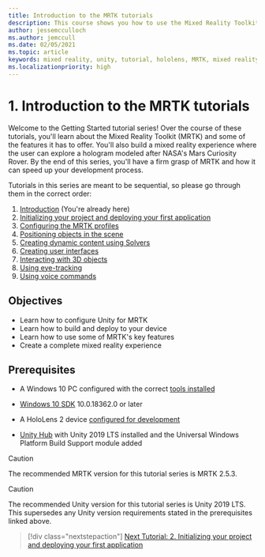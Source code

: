 ```yaml
---
title: Introduction to the MRTK tutorials
description: This course shows you how to use the Mixed Reality Toolkit (MRTK) to create a mixed reality application from scratch.
author: jessemcculloch
ms.author: jemccull
ms.date: 02/05/2021
ms.topic: article
keywords: mixed reality, unity, tutorial, hololens, MRTK, mixed reality toolkit, solvers, eye-tracking, voice commands
ms.localizationpriority: high
---
```


# 1. Introduction to the MRTK tutorials

Welcome to the Getting Started tutorial series! Over the course of these tutorials, you'll learn about the Mixed Reality Toolkit (MRTK) and some of the features it has to offer. You'll also build a mixed reality experience where the user can explore a hologram modeled after NASA's Mars Curiosity Rover. By the end of this series, you'll have a firm grasp of MRTK and how it can speed up your development process.

Tutorials in this series are meant to be sequential, so please go through them in the correct order:

1. [Introduction](mr-learning-base-01.md) (You're already here)
2. [Initializing your project and deploying your first application](mr-learning-base-02.md)
3. [Configuring the MRTK profiles](mr-learning-base-03.md)
4. [Positioning objects in the scene](mr-learning-base-04.md)
5. [Creating dynamic content using Solvers](mr-learning-base-05.md)
6. [Creating user interfaces](mr-learning-base-06.md)
7. [Interacting with 3D objects](mr-learning-base-07.md)
8. [Using eye-tracking](mr-learning-base-08.md)
9. [Using voice commands](mr-learning-base-09.md)

## Objectives

* Learn how to configure Unity for MRTK
* Learn how to build and deploy to your device
* Learn how to use some of MRTK's key features
* Create a complete mixed reality experience

## Prerequisites

* A Windows 10 PC configured with the correct [tools installed](../../install-the-tools.md)
* [Windows 10 SDK](https://developer.microsoft.com/windows/downloads/windows-10-sdk/) 10.0.18362.0 or later
* A HoloLens 2 device [configured for development](../../platform-capabilities-and-apis/using-visual-studio.md#enabling-developer-mode)

* <a href="https://docs.unity3d.com/Manual/GettingStartedInstallingHub.html" target="_blank">Unity Hub</a> with Unity 2019 LTS installed and the Universal Windows Platform Build Support module added

> [!CAUTION]
> The recommended MRTK version for this tutorial series is MRTK 2.5.3.

> [!CAUTION]
> The recommended Unity version for this tutorial series is Unity 2019 LTS. This supersedes any Unity version requirements stated in the prerequisites linked above.

> [!div class="nextstepaction"]
> [Next Tutorial: 2. Initializing your project and deploying your first application](mr-learning-base-02.md)
